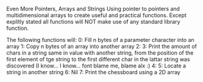 Even More Pointers, Arrays and Strings
Using pointer to pointers and multidimensional arrays to create useful
and practical functions. Except explitly stated all functions will NOT make use
of any standard library function.

The following functions will:
0: Fill n bytes of a parameter character into an array
1: Copy n bytes of an array into another array
2:
3: Print the amount of chars in a string same in value with another string,
from the position of the first element of tge string to the first different char
in the lattar string was discovered (I know... I know... font blame me, blame
alx :)
4:
5: Locate a string in another string
6: Nil
7: Print the chessboard using a 2D array